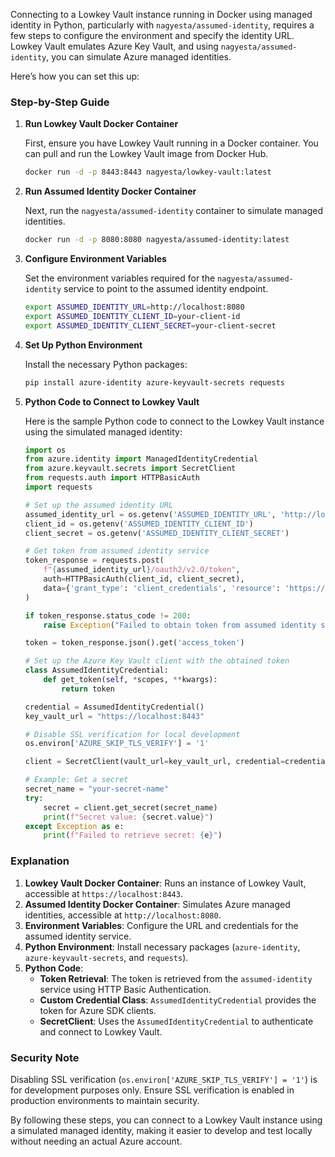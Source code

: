  Connecting to a Lowkey Vault instance running in Docker using managed identity in Python, particularly with `nagyesta/assumed-identity`, requires a few steps to configure the environment and specify the identity URL. Lowkey Vault emulates Azure Key Vault, and using `nagyesta/assumed-identity`, you can simulate Azure managed identities.

Here’s how you can set this up:

### Step-by-Step Guide

1. **Run Lowkey Vault Docker Container**

   First, ensure you have Lowkey Vault running in a Docker container. You can pull and run the Lowkey Vault image from Docker Hub.

   ```sh
   docker run -d -p 8443:8443 nagyesta/lowkey-vault:latest
   ```

2. **Run Assumed Identity Docker Container**

   Next, run the `nagyesta/assumed-identity` container to simulate managed identities.

   ```sh
   docker run -d -p 8080:8080 nagyesta/assumed-identity:latest
   ```

3. **Configure Environment Variables**

   Set the environment variables required for the `nagyesta/assumed-identity` service to point to the assumed identity endpoint.

   ```sh
   export ASSUMED_IDENTITY_URL=http://localhost:8080
   export ASSUMED_IDENTITY_CLIENT_ID=your-client-id
   export ASSUMED_IDENTITY_CLIENT_SECRET=your-client-secret
   ```

4. **Set Up Python Environment**

   Install the necessary Python packages:

   ```sh
   pip install azure-identity azure-keyvault-secrets requests
   ```

5. **Python Code to Connect to Lowkey Vault**

   Here is the sample Python code to connect to the Lowkey Vault instance using the simulated managed identity:

   ```python
   import os
   from azure.identity import ManagedIdentityCredential
   from azure.keyvault.secrets import SecretClient
   from requests.auth import HTTPBasicAuth
   import requests

   # Set up the assumed identity URL
   assumed_identity_url = os.getenv('ASSUMED_IDENTITY_URL', 'http://localhost:8080')
   client_id = os.getenv('ASSUMED_IDENTITY_CLIENT_ID')
   client_secret = os.getenv('ASSUMED_IDENTITY_CLIENT_SECRET')

   # Get token from assumed identity service
   token_response = requests.post(
       f"{assumed_identity_url}/oauth2/v2.0/token",
       auth=HTTPBasicAuth(client_id, client_secret),
       data={'grant_type': 'client_credentials', 'resource': 'https://vault.azure.net'}
   )

   if token_response.status_code != 200:
       raise Exception("Failed to obtain token from assumed identity service")

   token = token_response.json().get('access_token')

   # Set up the Azure Key Vault client with the obtained token
   class AssumedIdentityCredential:
       def get_token(self, *scopes, **kwargs):
           return token

   credential = AssumedIdentityCredential()
   key_vault_url = "https://localhost:8443"

   # Disable SSL verification for local development
   os.environ['AZURE_SKIP_TLS_VERIFY'] = '1'

   client = SecretClient(vault_url=key_vault_url, credential=credential)

   # Example: Get a secret
   secret_name = "your-secret-name"
   try:
       secret = client.get_secret(secret_name)
       print(f"Secret value: {secret.value}")
   except Exception as e:
       print(f"Failed to retrieve secret: {e}")
   ```

### Explanation

1. **Lowkey Vault Docker Container**: Runs an instance of Lowkey Vault, accessible at `https://localhost:8443`.
2. **Assumed Identity Docker Container**: Simulates Azure managed identities, accessible at `http://localhost:8080`.
3. **Environment Variables**: Configure the URL and credentials for the assumed identity service.
4. **Python Environment**: Install necessary packages (`azure-identity`, `azure-keyvault-secrets`, and `requests`).
5. **Python Code**:
   - **Token Retrieval**: The token is retrieved from the `assumed-identity` service using HTTP Basic Authentication.
   - **Custom Credential Class**: `AssumedIdentityCredential` provides the token for Azure SDK clients.
   - **SecretClient**: Uses the `AssumedIdentityCredential` to authenticate and connect to Lowkey Vault.

### Security Note

Disabling SSL verification (`os.environ['AZURE_SKIP_TLS_VERIFY'] = '1'`) is for development purposes only. Ensure SSL verification is enabled in production environments to maintain security.

By following these steps, you can connect to a Lowkey Vault instance using a simulated managed identity, making it easier to develop and test locally without needing an actual Azure account.
